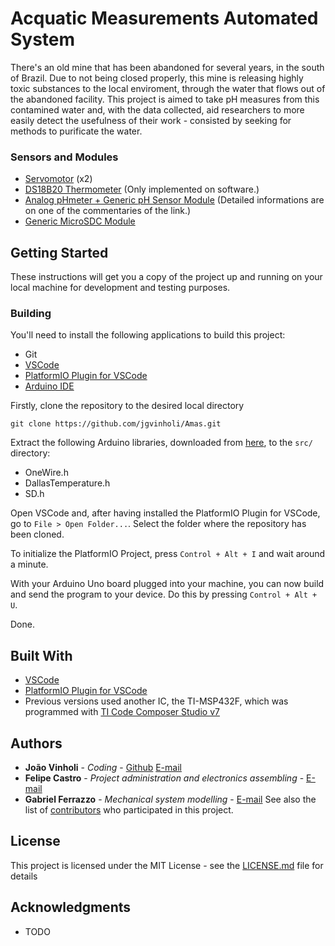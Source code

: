# Acquatic Measurements Automated System

There's an old mine that has been abandoned for several years, in the south of Brazil. Due to not being closed properly, this mine is releasing highly toxic substances to the local enviroment, through the water that flows out of the abandoned facility. This project is aimed to take pH measures from this contamined water and, with the data collected, aid researchers to more easily detect the usefulness of their work - consisted by seeking for methods to purificate the water.

### Sensors and Modules
* [Servomotor](https://www.wikiwand.com/en/Servomotor) (x2)
* [DS18B20 Thermometer](https://datasheets.maximintegrated.com/en/ds/DS18B20.pdf) (Only implemented on software.)
* [Analog pHmeter + Generic pH Sensor Module](https://forum.arduino.cc/index.php?topic=336012.0) (Detailed informations are on one of the commentaries of the link.)
* [Generic MicroSDC Module](https://www.arduino.cc/en/Tutorial/ReadWrite)

## Getting Started

These instructions will get you a copy of the project up and running on your local machine for development and testing purposes.

### Building
You'll need to install the following applications to build this project:
* Git
* [VSCode](https://code.visualstudio.com/)
* [PlatformIO Plugin for VSCode](http://docs.platformio.org/en/latest/ide/vscode.html)
* [Arduino IDE](https://www.arduino.cc/en/main/software)

Firstly, clone the repository to the desired local directory
```
git clone https://github.com/jgvinholi/Amas.git
```
Extract the following Arduino libraries, downloaded from [here](https://www.arduino.cc/en/Reference/Libraries), to the ``src/`` directory:
* OneWire.h
* DallasTemperature.h
* SD.h

Open VSCode and, after having installed the PlatformIO Plugin for VSCode, go to ``File > Open Folder...``. Select the folder where the repository has been cloned.

To initialize the PlatformIO Project, press ``Control + Alt + I`` and wait around a minute.

With your Arduino Uno board plugged into your machine, you can now build and send the program to your device. Do this by pressing ``Control + Alt + U``.

Done.

## Built With

* [VSCode](https://code.visualstudio.com/)
* [PlatformIO Plugin for VSCode](http://docs.platformio.org/en/latest/ide/vscode.html)
* Previous versions used another IC, the TI-MSP432F, which was programmed with [TI Code Composer Studio v7](http://www.ti.com/tool/ccstudio)


## Authors

* **João Vinholi** - *Coding* - [Github](https://github.com/jgvinholi) [E-mail](mailto:jgvinholi@gmail.com)
* **Felipe Castro** - *Project administration and electronics assembling* - [E-mail](mailto:felipecastrofreitas@gmail.com)
* **Gabriel Ferrazzo** - *Mechanical system modelling* - [E-mail](mailto:gacferrazzo@gmail.com)
See also the list of [contributors](https://github.com/your/project/contributors) who participated in this project.

## License

This project is licensed under the MIT License - see the [LICENSE.md](LICENSE.md) file for details

## Acknowledgments

* TODO
